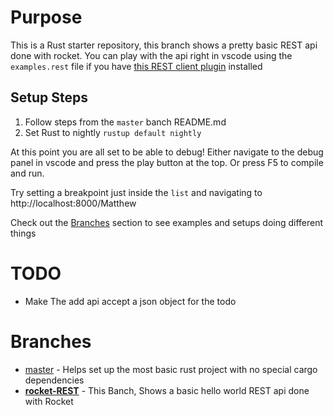 # Purpose
This is a Rust starter repository, this branch shows a pretty basic REST api done with rocket. You can play with the api right in vscode using the `examples.rest` file if you have [this REST client plugin](https://marketplace.visualstudio.com/items?itemName=humao.rest-client) installed 

## Setup Steps
1. Follow steps from the `master` banch README.md
2. Set Rust to nightly `rustup default nightly`

At this point you are all set to be able to debug! Either navigate to the debug panel in vscode and press the play button at the top. Or press F5 to compile and run.

Try setting a breakpoint just inside the `list` and navigating to http://localhost:8000/Matthew 

Check out the [Branches](#branches) section to see examples and setups doing different things

# TODO
 * Make The add api accept a json object for the todo

# Branches
 * [master](https://github.com/Matthew-Smith/rust_starter) - Helps set up the most basic rust project with no special cargo dependencies
 * [**rocket-REST**](https://github.com/Matthew-Smith/rust_starter/tree/rocket-REST) - This Banch, Shows a basic hello world REST api done with Rocket
